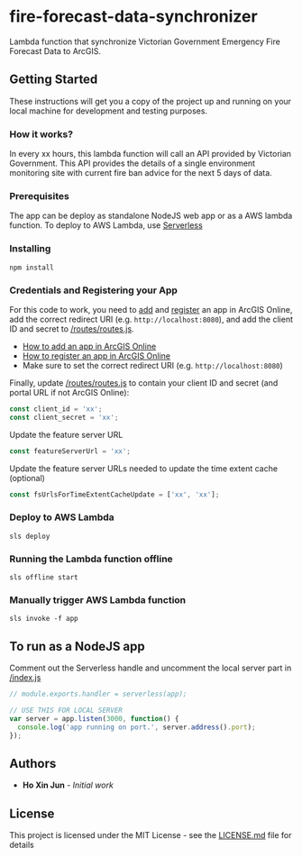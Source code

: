 # fire-forecast-data-synchronizer

Lambda function that synchronize Victorian Government Emergency Fire Forecast Data to ArcGIS.

## Getting Started

These instructions will get you a copy of the project up and running on your local machine for development and testing purposes.

### How it works?

In every xx hours, this lambda function will call an API provided by Victorian Government. This API provides the details of a single environment monitoring site with current fire ban advice for the next 5 days of data.

### Prerequisites

The app can be deploy as standalone NodeJS web app or as a AWS lambda function. To deploy to AWS Lambda, use [Serverless](https://serverless.com/)

### Installing

```
npm install
```

### Credentials and Registering your App

For this code to work, you need to
[add](https://doc.arcgis.com/en/marketplace/provider/create-listing.htm) and
[register](http://doc.arcgis.com/en/marketplace/provider/register-app.htm) an app in ArcGIS Online,
add the correct redirect URI (e.g. `http://localhost:8080`), and add the client ID and secret to [/routes/routes.js](/routes/routes.js).

- [How to add an app in ArcGIS Online](https://doc.arcgis.com/en/marketplace/provider/create-listing.htm)
- [How to register an app in ArcGIS Online](http://doc.arcgis.com/en/marketplace/provider/register-app.htm)
- Make sure to set the correct redirect URI (e.g. `http://localhost:8080`)

Finally, update [/routes/routes.js](/routes/routes.js) to contain your client ID and secret (and portal URL if not ArcGIS Online):

```javascript
const client_id = 'xx';
const client_secret = 'xx';
```

Update the feature server URL

```javascript
const featureServerUrl = 'xx';
```

Update the feature server URLs needed to update the time extent cache (optional)

```javascript
const fsUrlsForTimeExtentCacheUpdate = ['xx', 'xx'];
```

### Deploy to AWS Lambda

```
sls deploy
```

### Running the Lambda function offline

```
sls offline start
```

### Manually trigger AWS Lambda function
```
sls invoke -f app
```

## To run as a NodeJS app

Comment out the Serverless handle and uncomment the local server part in [/index.js](/index.js)

```javascript
// module.exports.handler = serverless(app);

// USE THIS FOR LOCAL SERVER
var server = app.listen(3000, function() {
  console.log('app running on port.', server.address().port);
});
```

## Authors

- **Ho Xin Jun** - _Initial work_

## License

This project is licensed under the MIT License - see the [LICENSE.md](LICENSE.md) file for details
